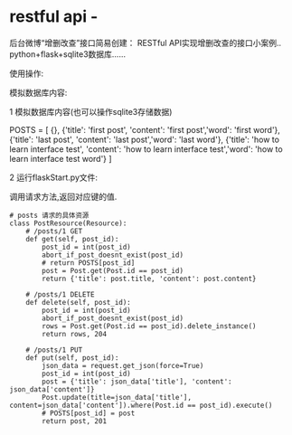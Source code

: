 # restful api -
后台微博“增删改查”接口简易创建：
RESTful API实现增删改查的接口小案例.. 
python+flask+sqlite3数据库......



使用操作:

模拟数据库内容:

1 模拟数据库内容(也可以操作sqlite3存储数据)

POSTS = [
	{},
    {'title': 'first post', 'content': 'first post','word': 'first word'},
    {'title': 'last post', 'content': 'last post','word': 'last word'},
    {'title': 'how to learn interface test', 'content': 'how to learn interface test','word': 'how to learn interface test word'}
]

2 运行flaskStart.py文件:

调用请求方法,返回对应键的值.

```
# posts 请求的具体资源
class PostResource(Resource):
    # /posts/1 GET
    def get(self, post_id):
        post_id = int(post_id)
        abort_if_post_doesnt_exist(post_id)
        # return POSTS[post_id]
        post = Post.get(Post.id == post_id)
        return {'title': post.title, 'content': post.content}

    # /posts/1 DELETE
    def delete(self, post_id):
        post_id = int(post_id)
        abort_if_post_doesnt_exist(post_id)
        rows = Post.get(Post.id == post_id).delete_instance()
        return rows, 204

    # /posts/1 PUT
    def put(self, post_id):
        json_data = request.get_json(force=True)
        post_id = int(post_id)
        post = {'title': json_data['title'], 'content': json_data['content']}
        Post.update(title=json_data['title'], content=json_data['content']).where(Post.id == post_id).execute()
        # POSTS[post_id] = post
        return post, 201


```


